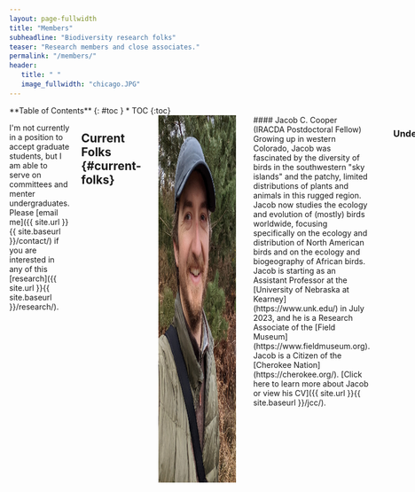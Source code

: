 ```yaml
---
layout: page-fullwidth
title: "Members"
subheadline: "Biodiversity research folks"
teaser: "Research members and close associates."
permalink: "/members/"
header:
   title: " "
   image_fullwidth: "chicago.JPG"
---
```

<div class="row">
<div class="medium-4 medium-push-8 columns" markdown="1">
<div class="panel radius" markdown="1">
**Table of Contents**
{: #toc }
*  TOC
{:toc}
</div>
</div><!-- /.medium-4.columns -->

<div class="medium-8 medium-pull-4 columns" markdown="1">

I'm not currently in a position to accept graduate students, but I am able to serve on committees and menter undergraduates. Please [email me]({{ site.url }}{{ site.baseurl }}/contact/) if you are interested in any of this [research]({{ site.url }}{{ site.baseurl }}/research/).
	
## Current Folks   {#current-folks}

<img align="left" src="/images/cooper.jpg" alt="cooper" width="140" hspace="10"/>
#### Jacob C. Cooper (IRACDA Postdoctoral Fellow)
Growing up in western Colorado, Jacob was fascinated by the diversity of birds in the southwestern "sky islands" and the patchy, limited distributions of plants and animals in this rugged region. Jacob now studies the ecology and evolution of (mostly) birds worldwide, focusing specifically on the ecology and distribution of North American birds and on the ecology and biogeography of African birds. Jacob is starting as an Assistant Professor at the [University of Nebraska at Kearney](https://www.unk.edu/) in July 2023, and he is a Research Associate of the [Field Museum](https://www.fieldmuseum.org). Jacob is a Citizen of the [Cherokee Nation](https://cherokee.org/). [Click here to learn more about Jacob or view his CV]({{ site.url }}{{ site.baseurl }}/jcc/).
<br><br>
	
--------

### Undergrads

<img align="left" src="/images/maddie_cropped_resize.jpeg" alt="maddie" width="140" hspace="10">
#### Maddie Bengston
Maddie is an undergraduate student who is an Honors Student and [URF Scholar at the University of Nebraska at Kearney](https://www.unk.edu/academics/undergraduate_research/undergraduate-research-fellows.php), where she has gained a wide range of class and research experiences during her journey towards becoming a dermatologist. Using field surveys and computer modeling, Maddie works to improve our understanding of [Eastern Screech-Owl *Megascops asio*](https://en.wikipedia.org/wiki/Eastern_screech_owl) distributions within the state of Nebraska.

#### KD
K. D. is an undergraduate student interest in tropical coral reef systems. K. D. is working towards analyzing the extent of our spatial biodiversity knowledge in reef systems to identify areas of future research to improve our abilities to conserve and understand these fascinating ecosystems.

--------
	
## Past Folks   {#past-folks}

### Undergraduates

<img align="left" src="/images/josh_bell.jpeg" alt="josh" width="140" hspace="10"/>
#### Josh G. Bell
Josh is broadly interested in ecology and conservation, and blends his holistic views of nature with hands-on and theoretical research. Josh was awarded a [K-INBRE Summer Scholar](https://www.k-inbre.org/) grant in 2023 to study the distribution of [Chihuahuan Meadowlarks *Sturnella lilianae*](https://en.wikipedia.org/wiki/Chihuahuan_meadowlark) in the grasslands of the southwestern United States. Josh is currently an undergrad at [Haskell Indian Nations University](https://www.haskell.edu/).

#### Mélusine Velde
Mélusine is broadly interested in conservation and biodiversity. Equally at home in the US and France, Mélusine has worked on a variety of projects on three continents, and her [undergraduate thesis](https://doi.org/10.1101/2023.01.13.523331) focused on testing the predictions of ecological niche models in Costa Rica. Mélusine recently completed a Masters at Imperial College, Silwood Park.
<br><br>
	
--------

<img align="left" src="/images/sara.jpg" alt="sara" width="140" hspace="10"/>
#### Sara Velásquez Restrepo
Sara is broadly interested in biodiversity and conservation, and enjoys birding and traveling. Her undergraduate thesis focused on studying ecological niche diversity in cotingas in South America. Sara is currently pursuing a Masters at the Universidad EAFIT in Medellín working on methods to use environmental DNA to detect rare taxa. She was recently awarded a Fulbright Fellowship to pursue a PhD in the United States.
<br><br>
	
--------
	
## Other Members   {#other-members}
	
<img align="left" src="/images/gracie.jpg" alt="gracie" width="140" hspace="10"/>
#### Gracie Lou Cooper
Gracie is particularly interested in the temporal ecology of rabbits, squirrels, and opossums in her yard. She also studies physics related to spherical objects, particularly when these objects are thrown at high speed.
